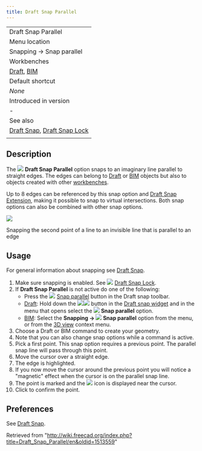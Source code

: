 ```yaml
---
title: Draft Snap Parallel
---
```


|                                                                                               |
| --------------------------------------------------------------------------------------------- |
| Draft Snap Parallel                                                                           |
| Menu location                                                                                 |
| Snapping → Snap parallel                                                                      |
| Workbenches                                                                                   |
| [Draft](/Draft_Workbench "Draft Workbench"), [BIM](/BIM_Workbench "BIM Workbench")            |
| Default shortcut                                                                              |
| _None_                                                                                        |
| Introduced in version                                                                         |
| -                                                                                             |
| See also                                                                                      |
| [Draft Snap](/Draft_Snap "Draft Snap"), [Draft Snap Lock](/Draft_Snap_Lock "Draft Snap Lock") |
|                                                                                               |

## Description

The ![](/images/Draft_Snap_Parallel.svg) **Draft Snap Parallel** option snaps to an imaginary line parallel to straight edges. The edges can belong to [Draft](/Draft_Workbench "Draft Workbench") or [BIM](/BIM_Workbench "BIM Workbench") objects but also to objects created with other [workbenches](/Workbenches "Workbenches").

Up to 8 edges can be referenced by this snap option and [Draft Snap Extension](/Draft_Snap_Extension "Draft Snap Extension"), making it possible to snap to virtual intersections. Both snap options can also be combined with other snap options.

![](/images/Draft_Snap_Parallel_example.png)

Snapping the second point of a line to an invisible line that is parallel to an edge

## Usage

For general information about snapping see [Draft Snap](/Draft_Snap "Draft Snap").

1. Make sure snapping is enabled. See ![](/images/Draft_Snap_Lock.svg) [Draft Snap Lock](/Draft_Snap_Lock "Draft Snap Lock").
2. If **Draft Snap Parallel** is not active do one of the following:
   - Press the ![](/images/Draft_Snap_Parallel.svg) [Snap parallel](/Draft_Snap_Parallel "Draft Snap Parallel") button in the Draft snap toolbar.
   - [Draft](/Draft_Workbench "Draft Workbench"): Hold down the ![](/images/Draft_Snap_Lock.svg)![](/images/Toolbar_flyout_arrow.svg) button in the [Draft snap widget](/Draft_snap_widget "Draft snap widget") and in the menu that opens select the **![](/images/Draft_Snap_Parallel.svg) Snap parallel** option.
   - [BIM](/BIM_Workbench "BIM Workbench"): Select the **Snapping → ![](/images/Draft_Snap_Parallel.svg) Snap parallel** option from the menu, or from the [3D view](/3D_view "3D view") context menu.
3. Choose a Draft or BIM command to create your geometry.
4. Note that you can also change snap options while a command is active.
5. Pick a first point. This snap option requires a previous point. The parallel snap line will pass through this point.
6. Move the cursor over a straight edge.
7. The edge is highlighted.
8. If you now move the cursor around the previous point you will notice a "magnetic" effect when the cursor is on the parallel snap line.
9. The point is marked and the ![](/images/Draft_Snap_Parallel.svg) icon is displayed near the cursor.
10. Click to confirm the point.

## Preferences

See [Draft Snap](/Draft_Snap#Preferences "Draft Snap").

Retrieved from "<http://wiki.freecad.org/index.php?title=Draft_Snap_Parallel/en&oldid=1513559>"
